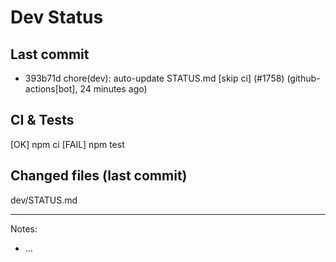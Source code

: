 # Dev Status

## Last commit
- 393b71d chore(dev): auto-update STATUS.md [skip ci] (#1758) (github-actions[bot], 24 minutes ago)
## CI & Tests
[OK] npm ci
[FAIL] npm test

## Changed files (last commit)
dev/STATUS.md

---
Notes:
- ...
